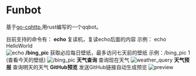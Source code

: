 
# Funbot 
基于[go-cqhttp](https://github.com/Mrs4s/go-cqhttp),用rust编写的一个qqbot。

目前支持的命令有：
 **echo**
复读机，复读echo后面的内容
示例： echo HelloWorld  
![echo](http://blindinlights.cn:5212/api/v3/file/get/320/Screenshot_2022-11-30-21-55-53-594-edit_com.tencent.mobileqq.jpg?sign=5OnYtyE_KZ_Xbrm-suozOZbLab8Ik4FRBMTOSAF9um0%3D%3A0)
**/bing_pic**
获取必应每日壁纸，最多访问七天前的壁纸
示例：/bing_pic 1 (查看今天的壁纸)
![/bing_pic](http://blindinlights.cn:5212/api/v3/file/get/319/IMG_20221130_215427.jpg?sign=m23sWW76Q1XDr9ZLPkkvTv-rN95l5wemRajSr5x5nkQ%3D%3A0)
**天气查询**
查询现在天气
![weather_query](http://blindinlights.cn:5212/api/v3/file/get/317/IMG_20221130_215506.jpg?sign=7Lt48SDR-3DPED1EOVfHASpeF7gBsuAHUBWjoJ68rqY%3D%3A0)
**天气预报**
查询明天的天气
**GitHub预览**
发送GitHub链接自动生成预览
![preview](http://blindinlights.cn:5212/api/v3/file/get/318/Screenshot_2022-11-30-21-53-55-073-edit_com.tencent.mobileqq.jpg?sign=G6X5AJUDavOPuUWbyvSl0soZSWb6Dj8XdCaoQT8_RQk%3D%3A0)

